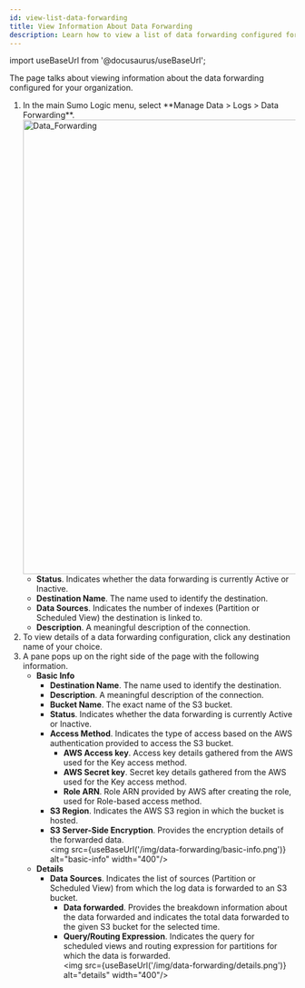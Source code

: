 ```yaml
---
id: view-list-data-forwarding
title: View Information About Data Forwarding
description: Learn how to view a list of data forwarding configured for your organization, and to view the basic info and details of data forwarding.
---
```

import useBaseUrl from '@docusaurus/useBaseUrl';

The page talks about viewing information about the data forwarding configured for your organization.

1. <!--Kanso [**Classic UI**](/docs/get-started/sumo-logic-ui/). Kanso--> In the main Sumo Logic menu, select **Manage Data > Logs > Data Forwarding**. <!--Kanso <br/>[**New UI**](/docs/get-started/sumo-logic-ui-new/). In the top menu select **Configuration**, and then under **Logs** select **Data Forwarding**. You can also click the **Go To...** menu at the top of the screen and select **Data Forwarding**. Kanso--><br/><img src={useBaseUrl('/img/data-forwarding/data_forwarding.png')} alt="Data_Forwarding" style={{border:'1px solid gray'}} width="800"/>
    * **Status**. Indicates whether the data forwarding is currently Active or Inactive.
    * **Destination Name**. The name used to identify the destination.
    * **Data Sources**. Indicates the number of indexes (Partition or Scheduled View) the destination is linked to.
    * **Description**. A meaningful description of the connection. 
1. To view details of a data forwarding configuration, click any destination name of your choice.
1. A pane pops up on the right side of the page with the following information.
    * **Basic Info**
        * **Destination Name**. The name used to identify the destination.
        * **Description**. A meaningful description of the connection. 
        * **Bucket Name**. The exact name of the S3 bucket.
        * **Status**. Indicates whether the data forwarding is currently Active or Inactive.
        * **Access Method**. Indicates the type of access based on the AWS authentication provided to access the S3 bucket.
            * **AWS Access key**. Access key details gathered from the AWS used for the Key access method.
            * **AWS Secret key**. Secret key details gathered from the AWS used for the Key access method.
            * **Role ARN**. Role ARN provided by AWS after creating the role, used for Role-based access method.
        * **S3 Region**. Indicates the AWS S3 region in which the bucket is hosted.
        * **S3 Server-Side Encryption**. Provides the encryption details of the forwarded data. <br/><img src={useBaseUrl('/img/data-forwarding/basic-info.png')} alt="basic-info" width="400"/>
    * **Details**
        * **Data Sources**. Indicates the list of sources (Partition or Scheduled View) from which the log data is forwarded to an S3 bucket.
            * **Data forwarded**. Provides the breakdown information about the data forwarded and indicates the total data forwarded to the given S3 bucket for the selected time.
            * **Query/Routing Expression**. Indicates the query for scheduled views and routing expression for partitions for which the data is forwarded. <br/><img src={useBaseUrl('/img/data-forwarding/details.png')} alt="details" width="400"/>